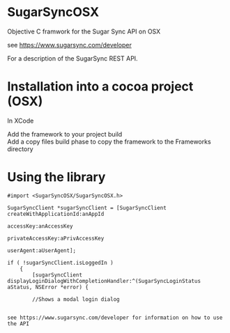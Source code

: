 SugarSyncOSX
============

Objective C framwork for the Sugar Sync API on OSX

see https://www.sugarsync.com/developer

For a description of the SugarSync REST API.

Installation into a cocoa project (OSX)
=======================================

In XCode

Add the framework to your project build<br/> 
Add a copy files build phase to copy the framework to the Frameworks directory

Using the library
========================================
```objc
#import <SugarSyncOSX/SugarSyncOSX.h>

SugarSyncClient *sugarSyncClient = [SugarSyncClient createWithApplicationId:anAppId
                                                                  accessKey:anAccessKey
                                                           privateAccessKey:aPrivAccessKey
                                                                  userAgent:aUserAgent];
                                                                  
if ( !sugarSyncClient.isLoggedIn )
    {
        [sugarSyncClient displayLoginDialogWithCompletionHandler:^(SugarSyncLoginStatus aStatus, NSError *error) {
        
        //Shows a modal login dialog
        

see https://www.sugarsync.com/developer for information on how to use the API

```
           